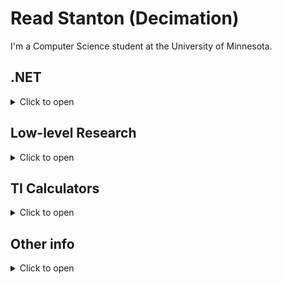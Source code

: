 # Read Stanton (Decimation)

I'm a Computer Science student at the University of Minnesota.


## .NET

<details>
  <summary>Click to open</summary>
  <br />

I research the .NET CLR and its internal functionality. I have written some short essays on how the CLR operates which you can see [here](https://www.codeproject.com/script/Articles/MemberArticles.aspx?amid=13568863). 

- [Creating a special pointer type](https://www.codeproject.com/Articles/1254502/Creating-a-pointer-type-in-Csharp)
- [Determining managed object layout](https://www.codeproject.com/Articles/1257186/Determining-Object-Layout-using-FieldDescs)
- [Calculating managed object heap size](https://www.codeproject.com/Articles/1254217/Calculating-Heap-Size-of-Managed-Objects)

Some of my work on analyzing the .NET CLR and implementing/accessing features that are usually forbidden:

- [Novus](https://github.com/Decimation/Novus)
- [NeoCore](https://github.com/Decimation/NeoCore)
- [RazorSharp](https://github.com/Decimation/RazorSharp)

</details>

## Low-level Research

<details>
  <summary>Click to open</summary>
  <br />

I enjoy researching and working with low-level components such as memory, machine architecture, OS design, and so on. I sometimes work on "hacky" projects that tinker with hidden/low-level functionality. 

- [Memkit](https://github.com/Decimation/Memkit)

</details>



## TI Calculators

<details>
  <summary>Click to open</summary>
  <br />

I have done some research and projects on Texas Instruments calculators, specifically the TI-84 Plus CE and the TI-Nspire calculators.

- [TITrig](https://github.com/Decimation/TITrig)
- [Nspire-Library](https://github.com/Decimation/Nspire-Library)
- [HideCAS](https://github.com/Decimation/HideCAS)

</details>

## Other info

<details>
  <summary>Click to open</summary>
  <br />

I know C#, Java, C++, C, and Python.

Old school account: [@StantonR16](https://github.com/StantonR16)

</details>



